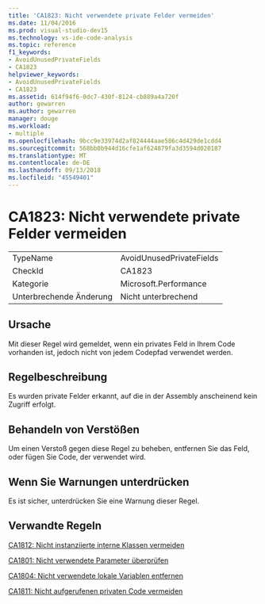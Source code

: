 ```yaml
---
title: 'CA1823: Nicht verwendete private Felder vermeiden'
ms.date: 11/04/2016
ms.prod: visual-studio-dev15
ms.technology: vs-ide-code-analysis
ms.topic: reference
f1_keywords:
- AvoidUnusedPrivateFields
- CA1823
helpviewer_keywords:
- AvoidUnusedPrivateFields
- CA1823
ms.assetid: 614f94f6-0dc7-430f-8124-cb889a4a720f
author: gewarren
ms.author: gewarren
manager: douge
ms.workload:
- multiple
ms.openlocfilehash: 9bcc9e33974d2af824444aae586c4d429de1cdd4
ms.sourcegitcommit: 568bb0b944d16cfe1af624879fa3d3594d020187
ms.translationtype: MT
ms.contentlocale: de-DE
ms.lasthandoff: 09/13/2018
ms.locfileid: "45549401"
---
```

# <a name="ca1823-avoid-unused-private-fields"></a>CA1823: Nicht verwendete private Felder vermeiden
|||
|-|-|
|TypeName|AvoidUnusedPrivateFields|
|CheckId|CA1823|
|Kategorie|Microsoft.Performance|
|Unterbrechende Änderung|Nicht unterbrechend|

## <a name="cause"></a>Ursache
 Mit dieser Regel wird gemeldet, wenn ein privates Feld in Ihrem Code vorhanden ist, jedoch nicht von jedem Codepfad verwendet werden.

## <a name="rule-description"></a>Regelbeschreibung
 Es wurden private Felder erkannt, auf die in der Assembly anscheinend kein Zugriff erfolgt.

## <a name="how-to-fix-violations"></a>Behandeln von Verstößen
 Um einen Verstoß gegen diese Regel zu beheben, entfernen Sie das Feld, oder fügen Sie Code, der verwendet wird.

## <a name="when-to-suppress-warnings"></a>Wenn Sie Warnungen unterdrücken
 Es ist sicher, unterdrücken Sie eine Warnung dieser Regel.

## <a name="related-rules"></a>Verwandte Regeln
 [CA1812: Nicht instanziierte interne Klassen vermeiden](../code-quality/ca1812-avoid-uninstantiated-internal-classes.md)

 [CA1801: Nicht verwendete Parameter überprüfen](../code-quality/ca1801-review-unused-parameters.md)

 [CA1804: Nicht verwendete lokale Variablen entfernen](../code-quality/ca1804-remove-unused-locals.md)

 [CA1811: Nicht aufgerufenen privaten Code vermeiden](../code-quality/ca1811-avoid-uncalled-private-code.md)